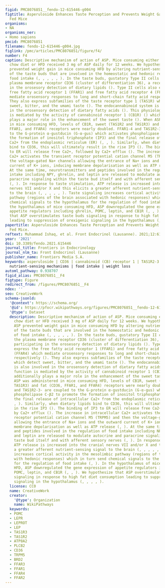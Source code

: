 ```yaml
---
figid: PMC8076851__fendo-12-615446-g004
figtitle: Asperuloside Enhances Taste Perception and Prevents Weight Gain in High-Fat
  Fed Mice
organisms:
- NA
organisms_ner:
- Homo sapiens
pmcid: PMC8076851
filename: fendo-12-615446-g004.jpg
figlink: /pmc/articles/PMC8076851/figure/f4/
number: F4
caption: Descriptive mechanism of action of ASP. Mice consuming either a standard
  chow diet or HFD received 3 mg of ASP daily for 12 weeks. We hypothesize that ASP
  prevented weight gain in mice consuming HFD by altering nutrient-sensing mechanisms
  of the taste buds that are involved in the homeostatic and hedonic regulation of
  food intake (, , , , , ). In the taste buds, gustatory Type II cells express the
  plasma membrane receptor CD36 (cluster of differentiation 36), a receptor participating
  in the orosesory detection of dietary lipids (). Type II cells also express the
  free fatty acid receptor 1 (FFAR1) and free fatty acid receptor 4 (FFAR4) which
  mediate orosensory responses to long and short-chain fatty acid respectively ().
  They also express subfamilies of the taste receptor type 1 (TAS1R) which detect
  sweet, bitter, and the umami taste (). The endocannabinoid system is also involved
  in the orosensory detection of dietary fatty acids (). This physiological function
  is mediated by the activity of cannabinoid receptor 1 (CB1R) () which additionally
  plays a major role in the enhancement of the sweet taste (). When ASP was administered
  in mice consuming HFD, levels of CB1R, sweet (TAS1R2 and TAS1R3) and fat (CD36,
  FFAR1, and FFAR4) receptors were nearly doubled. FFAR1-4 and TAS1R2-3- are coupled
  to the G-protein α-gustducin (G-α-gus) which activates phospholipase C-β2 to promote
  the formation of inositol triphosphate (IP3) and the final release of intracellular
  Ca2+ from the endoplasmic reticulum (ER) (, , ). Similarly, when dietary lipids
  bind to CD36, this will ultimately result in the rise IP3 (). The binding of IP3
  to ER will release free Ca2+, followed by Ca2+ efflux (). The increase in intracellular
  Ca2+ activates the transient receptor potential cation channel M5 (TRPM5) and then
  the voltage-gated Na+ channels allowing the entrance of Na+ ions and the outward
  current of K+ ions, inducing membrane depolarisation as well as ATP release (, ).
  At the same time, neurotransmitters and peptides involved in the regulation of food
  intake including NPY, ghrelin, and leptin are released to modulate autocrine and
  paracrine signaling within the taste bud itself and with afferent sensory nerves
  (, ). In response to taste stimulation, ATP release is increased into the cranial
  nerves VII and/or X and this elicits a greater afferent nutrient-sensing signal
  to the brain (, , , , , ). Taste signaling increases cortical activity in the mesolimbic
  pathway (regions of the brain associated with hedonic responses) which in turn send
  chemical signals to the hypothalamus for the regulation of food intake (, ). In
  the hypothalamus of mice consuming HFD, ASP downregulated the gene expression of
  appetite regulators including ghrelin, POMC, leptin, and CB1R (, , ). We hypothesize
  that ASP overstimulates taste buds signaling in response to high fat diet consumption
  leading to suppression of orexigenic signaling in the hypothalamus (, , , , ).
papertitle: Asperuloside Enhances Taste Perception and Prevents Weight Gain in High-Fat
  Fed Mice.
reftext: Muhammad Ishaq, et al. Front Endocrinol (Lausanne). 2021;12:615446.
year: '2021'
doi: 10.3389/fendo.2021.615446
journal_title: Frontiers in Endocrinology
journal_nlm_ta: Front Endocrinol (Lausanne)
publisher_name: Frontiers Media S.A.
keywords: asperuloside | CD36 | cannabinoid (CB) receptor 1 | TAS1R2-3 | FFAR1-4 |
  nutrient-sensing mechanisms | food intake | weight loss
automl_pathway: 0.938707
figid_alias: PMC8076851__F4
figtype: Figure
redirect_from: /figures/PMC8076851__F4
ndex: ''
seo: CreativeWork
schema-jsonld:
  '@context': https://schema.org/
  '@id': https://pfocr.wikipathways.org/figures/PMC8076851__fendo-12-615446-g004.html
  '@type': Dataset
  description: Descriptive mechanism of action of ASP. Mice consuming either a standard
    chow diet or HFD received 3 mg of ASP daily for 12 weeks. We hypothesize that
    ASP prevented weight gain in mice consuming HFD by altering nutrient-sensing mechanisms
    of the taste buds that are involved in the homeostatic and hedonic regulation
    of food intake (, , , , , ). In the taste buds, gustatory Type II cells express
    the plasma membrane receptor CD36 (cluster of differentiation 36), a receptor
    participating in the orosesory detection of dietary lipids (). Type II cells also
    express the free fatty acid receptor 1 (FFAR1) and free fatty acid receptor 4
    (FFAR4) which mediate orosensory responses to long and short-chain fatty acid
    respectively (). They also express subfamilies of the taste receptor type 1 (TAS1R)
    which detect sweet, bitter, and the umami taste (). The endocannabinoid system
    is also involved in the orosensory detection of dietary fatty acids (). This physiological
    function is mediated by the activity of cannabinoid receptor 1 (CB1R) () which
    additionally plays a major role in the enhancement of the sweet taste (). When
    ASP was administered in mice consuming HFD, levels of CB1R, sweet (TAS1R2 and
    TAS1R3) and fat (CD36, FFAR1, and FFAR4) receptors were nearly doubled. FFAR1-4
    and TAS1R2-3- are coupled to the G-protein α-gustducin (G-α-gus) which activates
    phospholipase C-β2 to promote the formation of inositol triphosphate (IP3) and
    the final release of intracellular Ca2+ from the endoplasmic reticulum (ER) (,
    , ). Similarly, when dietary lipids bind to CD36, this will ultimately result
    in the rise IP3 (). The binding of IP3 to ER will release free Ca2+, followed
    by Ca2+ efflux (). The increase in intracellular Ca2+ activates the transient
    receptor potential cation channel M5 (TRPM5) and then the voltage-gated Na+ channels
    allowing the entrance of Na+ ions and the outward current of K+ ions, inducing
    membrane depolarisation as well as ATP release (, ). At the same time, neurotransmitters
    and peptides involved in the regulation of food intake including NPY, ghrelin,
    and leptin are released to modulate autocrine and paracrine signaling within the
    taste bud itself and with afferent sensory nerves (, ). In response to taste stimulation,
    ATP release is increased into the cranial nerves VII and/or X and this elicits
    a greater afferent nutrient-sensing signal to the brain (, , , , , ). Taste signaling
    increases cortical activity in the mesolimbic pathway (regions of the brain associated
    with hedonic responses) which in turn send chemical signals to the hypothalamus
    for the regulation of food intake (, ). In the hypothalamus of mice consuming
    HFD, ASP downregulated the gene expression of appetite regulators including ghrelin,
    POMC, leptin, and CB1R (, , ). We hypothesize that ASP overstimulates taste buds
    signaling in response to high fat diet consumption leading to suppression of orexigenic
    signaling in the hypothalamus (, , , , ).
  license: CC0
  name: CreativeWork
  creator:
    '@type': Organization
    name: WikiPathways
  keywords:
  - POMC
  - LEPR
  - LEPROT
  - LEP
  - TAS1R3
  - TAS1R2
  - ATP8A2
  - PLCB2
  - CD36
  - TRPM5
  - BRD2
  - FFAR3
  - FFAR1
  - FFAR4
  - FFAR2
---
```

